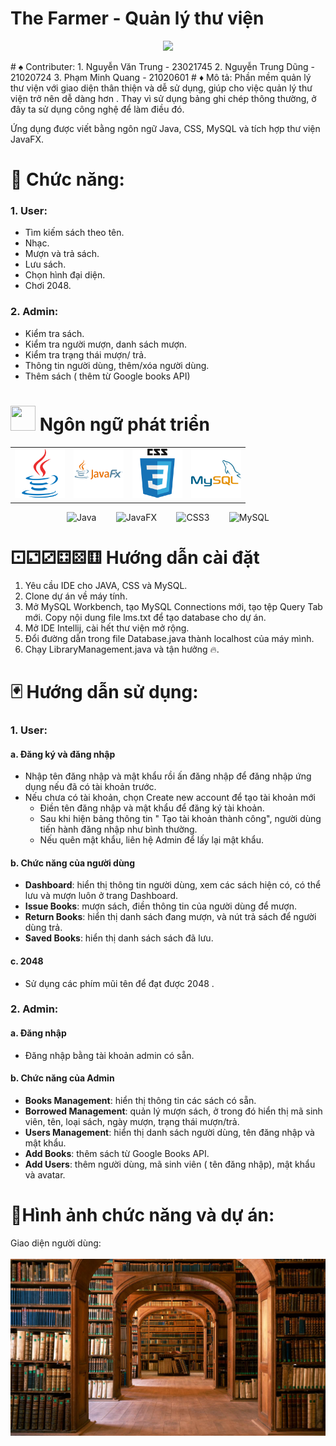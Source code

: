 # The Farmer - Quản lý thư viện
<p align="center">
  <a href="https://discord.gg/Cp2VmVn6"><img src="https://readme-typing-svg.herokuapp.com/?lines=🌐%20The%20Farmer%20OOP🔗;🔰%20Always%20learning%20new%20tech&font=Pacifico&center=true&width=650&height=120&color=58a6ff&vCenter=true&size=45%22"></a>
</p>
# ♠️ Contributer:
1. Nguyễn Văn Trung - 23021745
2. Nguyễn Trung Dũng - 21020724
3. Phạm Minh Quang - 21020601
# ♦️ Mô tả:
Phần mềm quản lý thư viện với giao diện thân thiện và dễ sử dụng, giúp cho việc quản lý thư viện trở nên dễ dàng hơn . Thay vì sử dụng bảng ghi chép thông thường, ở đây ta sử dụng công nghệ để làm điều đó.

Ứng dụng được viết bằng ngôn ngữ Java, CSS, MySQL và tích hợp thư viện JavaFX.

# 🚀 Chức năng:
### 1. User:
  - Tìm kiếm sách theo tên.
  - Nhạc.
  - Mượn và trả sách.
  - Lưu sách.
  - Chọn hình đại diện.
  - Chơi 2048.
  
    
### 2. Admin:
  - Kiểm tra sách.
  - Kiểm tra người mượn, danh sách mượn.
  - Kiểm tra trạng thái mượn/ trả.
  - Thông tin người dùng, thêm/xóa người dùng.
  - Thêm sách ( thêm từ Google books API)
# <img src="https://user-images.githubusercontent.com/74038190/212284087-bbe7e430-757e-4901-90bf-4cd2ce3e1852.gif" height="40" width="40"> Ngôn ngữ phát triển 
<table align="center">
  <tr>
    <!-- Java -->
    <td>
      <a href="https://www.java.com/en/" target="_blank" rel="noreferrer">
        <img src="https://raw.githubusercontent.com/devicons/devicon/master/icons/java/java-original.svg" alt="javafx" width="80" height="80" />
      </a>
    </td>
    <!-- JavaFx -->
    <td>
      <a href="https://www.oracle.com/java/technologies/javase/javafxscenebuilder-info.html" target="_blank" rel="noreferrer">
        <img src="https://raw.githubusercontent.com/github/explore/00edd8b9cf9eb98be328184dcc257f3b1b930c6b/topics/javafx/javafx.png" alt="javafx" width="80" height="80" />
      </a>
    </td>
    <!-- CSS -->
    <td>
      <a href="https://www.w3schools.com/css/" target="_blank" rel="noreferrer">
        <img src="https://raw.githubusercontent.com/devicons/devicon/master/icons/css3/css3-original-wordmark.svg" alt="css3" width="80" height="80" />
      </a>
    </td>
    <!-- MySQL -->
    <td>
      <a href="https://www.mysql.com/" target="_blank" rel="noreferrer">
        <img src="https://raw.githubusercontent.com/devicons/devicon/master/icons/mysql/mysql-original-wordmark.svg" alt="mysql" width="80" height="80" />
      </a>
    </td>
  </tr>
</table>


<p align="center">
  &nbsp;&nbsp;&nbsp;&nbsp;&nbsp;&nbsp;
  <img src="https://img.shields.io/badge/java-%23ED8B00.svg?style=for-the-badge&logo=openjdk&logoColor=white" alt="Java" />
  &nbsp;&nbsp;&nbsp;&nbsp;&nbsp;&nbsp;
  <img src="https://img.shields.io/badge/javafx-%23ED8B00.svg?style=for-the-badge&logo=javafx&logoColor=white" alt="JavaFX" />
  &nbsp;&nbsp;&nbsp;&nbsp;&nbsp;&nbsp
  <img src="https://img.shields.io/badge/css3-%231572B6.svg?style=for-the-badge&logo=css3&logoColor=white" alt="CSS3" />
  &nbsp;&nbsp;&nbsp;&nbsp;&nbsp;&nbsp;
  <img src="https://img.shields.io/badge/mysql-4479A1.svg?style=for-the-badge&logo=mysql&logoColor=white" alt="MySQL" />
  &nbsp;&nbsp;&nbsp;&nbsp;&nbsp;&nbsp;
</p>

# ⚀⚁⚂⚃⚄⚅ Hướng dẫn cài đặt
1. Yêu cầu IDE cho JAVA, CSS và MySQL.
2.  Clone dự án về máy tính.
3.  Mở MySQL Workbench, tạo MySQL Connections mới, tạo tệp Query Tab mới. Copy nội dung file lms.txt để tạo database cho dự án.
4.  Mở IDE Intellij, cài hết thư viện mở rộng.
5.  Đổi đường dẫn trong file Database.java thành localhost của máy mình.
6.  Chạy LibraryManagement.java và tận hưởng 🔥.

# 🃏 Hướng dẫn sử dụng:
### 1. User:
#### a. Đăng ký và đăng nhập
  - Nhập tên đăng nhập và mật khẩu rồi ấn đăng nhập để đăng nhập ứng dụng nếu đã có tài khoản trước.
  - Nếu chưa có tài khoản, chọn Create new account để tạo tài khoản mới
    + Điền tên đăng nhập và mật khẩu để đăng ký tài khoản.
    + Sau khi hiện bảng thông tin " Tạo tài khoản thành công", người dùng tiến hành đăng nhập như bình thường.
    + Nếu quên mật khẩu, liên hệ Admin để lấy lại mật khẩu.
#### b. Chức năng của người dùng
  - **Dashboard**: hiển thị thông tin người dùng, xem các sách hiện có, có thể lưu và mượn luôn ở trang Dashboard.
  -  **Issue Books**: mượn sách, điền thông tin của người dùng để mượn.
  -  **Return Books**: hiển thị danh sách đang mượn, và nút trả sách để người dùng trả.
  -  **Saved Books**: hiển thị danh sách sách đã lưu.
#### c. 2048
  - Sử dụng các phím mũi tên để đạt được 2048 .

### 2. Admin:
#### a. Đăng nhập 
  - Đăng nhập bằng tài khoản admin có sẵn.

#### b. Chức năng của Admin
  - **Books Management**: hiển thị thông tin các sách có sẵn.
  -  **Borrowed Management**: quản lý mượn sách, ở trong đó hiển thị mã sinh viên, tên, loại sách, ngày mượn, trạng thái mượn/trả.
  -  **Users Management**: hiển thị danh sách người dùng, tên đăng nhập và mật khẩu.
  -  **Add Books**: thêm sách từ Google Books API.
  -  **Add Users**: thêm người dùng, mã sinh viên ( tên đăng nhập), mật khẩu và avatar.

# 🦖Hình ảnh chức năng và dự án:
Giao diện người dùng:
<br> <br>
<img src="image/backLogin.jpg" alt="Mô tả về ảnh">





